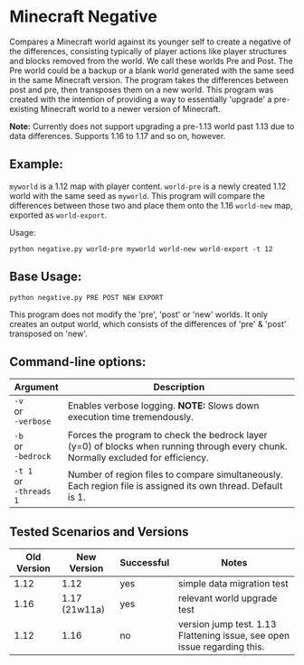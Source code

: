 # Minecraft Negative

Compares a Minecraft world against its younger self to create a negative of the differences, consisting typically of player actions like player structures and blocks removed from the world. We call these worlds Pre and Post. The Pre world could be a backup or a blank world generated with the same seed in the same Minecraft version. The program takes the differences between post and pre, then transposes them on a new world. This program was created with the intention of providing a way to essentially 'upgrade' a pre-existing Minecraft world to a newer version of Minecraft.

**Note:** Currently does not support upgrading a pre-1.13 world past 1.13 due to data differences. Supports 1.16 to 1.17 and so on, however.

## Example:

`myworld` is a 1.12 map with player content. `world-pre` is a newly created 1.12 world with the same seed as `myworld`. This program will compare the differences between those two and place them onto the 1.16 `world-new` map, exported as `world-export`.

Usage:
```
python negative.py world-pre myworld world-new world-export -t 12
```

## Base Usage:

```
python negative.py PRE POST NEW EXPORT
```

This program does not modify the 'pre', 'post' or 'new' worlds. It only creates an output world, which consists of the differences of 'pre' & 'post' transposed on 'new'.

## Command-line options:

| Argument | Description |
| --- | --- |
| `-v`<br/> or<br/> `-verbose` | Enables verbose logging. **NOTE:** Slows down execution time tremendously. |
| `-b`<br/> or<br/> `-bedrock` | Forces the program to check the bedrock layer (y=0) of blocks when running through every chunk. Normally excluded for efficiency. |
| `-t 1`<br/> or<br/> `-threads 1` | Number of region files to compare simultaneously. Each region file is assigned its own thread. Default is 1.  |

## Tested Scenarios and Versions

| Old Version | New Version | Successful | Notes |
| --- | --- | --- | --- |
| 1.12 | 1.12 | yes | simple data migration test |
| 1.16 | 1.17 (21w11a) | yes | relevant world upgrade test |
| 1.12 | 1.16 | no | version jump test. 1.13 Flattening issue, see open issue regarding this. |
